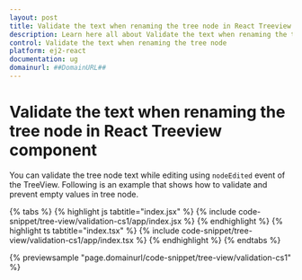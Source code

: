 ```yaml
---
layout: post
title: Validate the text when renaming the tree node in React Treeview component | Syncfusion
description: Learn here all about Validate the text when renaming the tree node in Syncfusion React Treeview component of Syncfusion Essential JS 2 and more.
control: Validate the text when renaming the tree node 
platform: ej2-react
documentation: ug
domainurl: ##DomainURL##
---
```


# Validate the text when renaming the tree node in React Treeview component

You can validate the tree node text while editing using `nodeEdited` event of the TreeView. Following is an example that shows how to validate and prevent empty values in tree node.

{% tabs %}
{% highlight js tabtitle="index.jsx" %}
{% include code-snippet/tree-view/validation-cs1/app/index.jsx %}
{% endhighlight %}
{% highlight ts tabtitle="index.tsx" %}
{% include code-snippet/tree-view/validation-cs1/app/index.tsx %}
{% endhighlight %}
{% endtabs %}

 {% previewsample "page.domainurl/code-snippet/tree-view/validation-cs1" %}